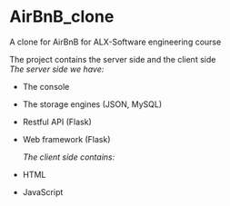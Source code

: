 # AirBnB_clone
A clone for AirBnB for ALX-Software engineering course

The project contains the server side and the client side
<br>
  *The server side we have:*
- The console
- The storage engines (JSON, MySQL) 
- Restful API (Flask)
- Web framework (Flask)

  *The client side contains:*
 - HTML
 - JavaScript
